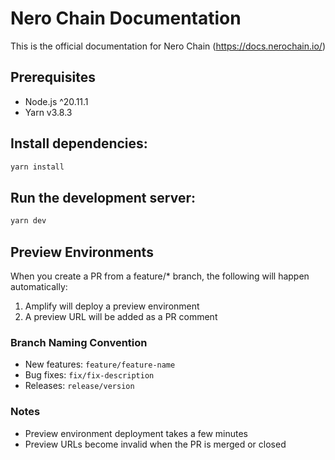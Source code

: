 # Nero Chain Documentation

This is the official documentation for Nero Chain
(https://docs.nerochain.io/)

## Prerequisites

- Node.js ^20.11.1
- Yarn v3.8.3

## Install dependencies:

```bash
yarn install
```

## Run the development server:

```bash
yarn dev
```

## Preview Environments

When you create a PR from a feature/* branch, the following will happen automatically:
1. Amplify will deploy a preview environment
2. A preview URL will be added as a PR comment

### Branch Naming Convention
- New features: `feature/feature-name`
- Bug fixes: `fix/fix-description`
- Releases: `release/version`

### Notes
- Preview environment deployment takes a few minutes
- Preview URLs become invalid when the PR is merged or closed
